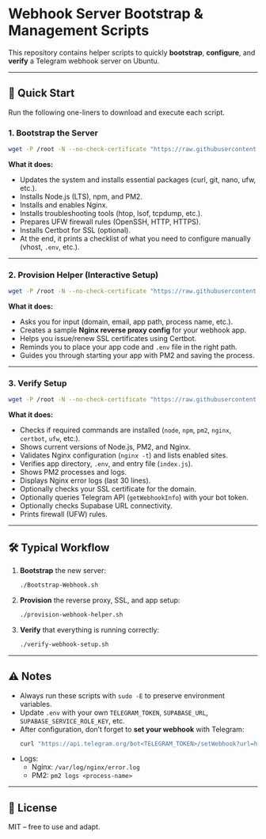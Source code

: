 # Webhook Server Bootstrap & Management Scripts

This repository contains helper scripts to quickly **bootstrap**, **configure**, and **verify** a Telegram webhook server on Ubuntu.

---

## 🚀 Quick Start

Run the following one-liners to download and execute each script.

### 1. Bootstrap the Server
```bash
wget -P /root -N --no-check-certificate "https://raw.githubusercontent.com/0nec1ick/Webhook/refs/heads/main/Bootstrap-Webhook.sh" && chmod 700 /root/Bootstrap-Webhook.sh && /root/Bootstrap-Webhook.sh
```

**What it does:**
- Updates the system and installs essential packages (curl, git, nano, ufw, etc.).
- Installs Node.js (LTS), npm, and PM2.
- Installs and enables Nginx.
- Installs troubleshooting tools (htop, lsof, tcpdump, etc.).
- Prepares UFW firewall rules (OpenSSH, HTTP, HTTPS).
- Installs Certbot for SSL (optional).
- At the end, it prints a checklist of what you need to configure manually (vhost, `.env`, etc.).

---

### 2. Provision Helper (Interactive Setup)
```bash
wget -P /root -N --no-check-certificate "https://raw.githubusercontent.com/0nec1ick/Webhook/refs/heads/main/provision-webhook-helper.sh" && chmod 700 /root/provision-webhook-helper.sh && /root/provision-webhook-helper.sh
```

**What it does:**
- Asks you for input (domain, email, app path, process name, etc.).
- Creates a sample **Nginx reverse proxy config** for your webhook app.
- Helps you issue/renew SSL certificates using Certbot.
- Reminds you to place your app code and `.env` file in the right path.
- Guides you through starting your app with PM2 and saving the process.

---

### 3. Verify Setup
```bash
wget -P /root -N --no-check-certificate "https://raw.githubusercontent.com/0nec1ick/Webhook/refs/heads/main/verify-webhook-setup.sh" && chmod 700 /root/verify-webhook-setup.sh && /root/verify-webhook-setup.sh
```

**What it does:**
- Checks if required commands are installed (`node`, `npm`, `pm2`, `nginx`, `certbot`, `ufw`, etc.).
- Shows current versions of Node.js, PM2, and Nginx.
- Validates Nginx configuration (`nginx -t`) and lists enabled sites.
- Verifies app directory, `.env`, and entry file (`index.js`).
- Shows PM2 processes and logs.
- Displays Nginx error logs (last 30 lines).
- Optionally checks your SSL certificate for the domain.
- Optionally queries Telegram API (`getWebhookInfo`) with your bot token.
- Optionally checks Supabase URL connectivity.
- Prints firewall (UFW) rules.

---

## 🛠 Typical Workflow
1. **Bootstrap** the new server:
   ```bash
   ./Bootstrap-Webhook.sh
   ```

2. **Provision** the reverse proxy, SSL, and app setup:
   ```bash
   ./provision-webhook-helper.sh
   ```

3. **Verify** that everything is running correctly:
   ```bash
   ./verify-webhook-setup.sh
   ```

---

## ⚠️ Notes
- Always run these scripts with `sudo -E` to preserve environment variables.
- Update `.env` with your own `TELEGRAM_TOKEN`, `SUPABASE_URL`, `SUPABASE_SERVICE_ROLE_KEY`, etc.
- After configuration, don’t forget to **set your webhook** with Telegram:
  ```bash
  curl "https://api.telegram.org/bot<TELEGRAM_TOKEN>/setWebhook?url=https://YOUR_DOMAIN/webhook"
  ```
- Logs:
  - Nginx: `/var/log/nginx/error.log`
  - PM2: `pm2 logs <process-name>`

---

## 📄 License
MIT – free to use and adapt.

